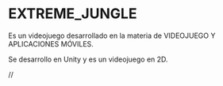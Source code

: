 # EXTREME_JUNGLE
Es un videojuego desarrollado en la materia de VIDEOJUEGO Y APLICACIONES MÓVILES.

Se desarrollo en Unity y es un videojuego en 2D.

//

